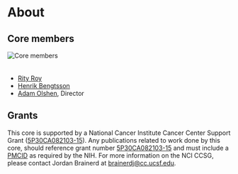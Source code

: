 # About

## Core members

<img src="<%=pathToRoot%>assets/images/combio3.gif" 
     class="img-rounded img-responsive"
     style="max-height: 200px; margin-right: 40px; margin-bottom: 20px"
     alt="Core members">

* [Rity Roy]
* [Henrik Bengtsson]
* [Adam Olshen], Director


## Grants

This core is supported by a National Cancer Institute Cancer Center
Support Grant ([5P30CA082103-15]).  Any publications related to work
done by this core, should reference grant number [5P30CA082103-15] and
must include a [PMCID](http://publicaccess.nih.gov/submit_process.htm)
as required by the NIH. For more information on the NCI CCSG, please
contact Jordan Brainerd at brainerdj@cc.ucsf.edu.


[Henrik Bengtsson]: http://www.epibiostat.ucsf.edu/epidem/personnel/hbengtsson.html
[Adam Olshen]: http://cancer.ucsf.edu/people/profiles/olshen_adam.3576
[Rity Roy]: http://cancer.ucsf.edu/people/profiles/roy_ritu.3644

[5P30CA082103-15]: http://projectreporter.nih.gov/project_info_description.cfm?aid=7930184&icde=13086291&ddparam=&ddvalue=&ddsub=&cr=1&csb=default&cs=ASC
